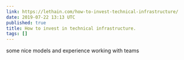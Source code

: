 ```yaml
---
link: https://lethain.com/how-to-invest-technical-infrastructure/
date: 2019-07-22 13:13 UTC
published: true
title: How to invest in technical infrastructure.
tags: []
---
```


some nice models and experience working with teams
